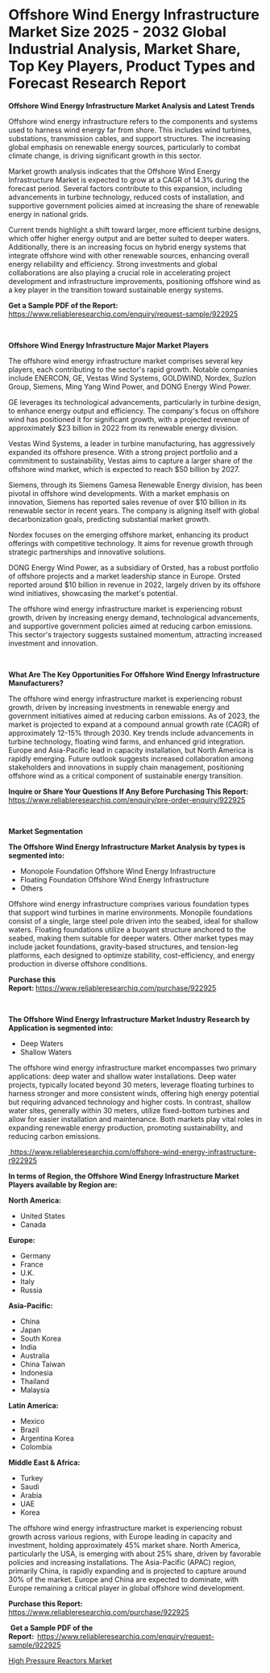 <p><h1>Offshore Wind Energy Infrastructure Market Size 2025 - 2032 Global Industrial Analysis, Market Share, Top Key Players, Product Types and Forecast Research Report</h1></p><p><strong>Offshore Wind Energy Infrastructure Market Analysis and Latest Trends</strong></p>
<p><p>Offshore wind energy infrastructure refers to the components and systems used to harness wind energy far from shore. This includes wind turbines, substations, transmission cables, and support structures. The increasing global emphasis on renewable energy sources, particularly to combat climate change, is driving significant growth in this sector. </p><p>Market growth analysis indicates that the Offshore Wind Energy Infrastructure Market is expected to grow at a CAGR of 14.3% during the forecast period. Several factors contribute to this expansion, including advancements in turbine technology, reduced costs of installation, and supportive government policies aimed at increasing the share of renewable energy in national grids. </p><p>Current trends highlight a shift toward larger, more efficient turbine designs, which offer higher energy output and are better suited to deeper waters. Additionally, there is an increasing focus on hybrid energy systems that integrate offshore wind with other renewable sources, enhancing overall energy reliability and efficiency. Strong investments and global collaborations are also playing a crucial role in accelerating project development and infrastructure improvements, positioning offshore wind as a key player in the transition toward sustainable energy systems.</p></p>
<p><strong>Get a Sample PDF of the Report:&nbsp;</strong> <a href="https://www.reliableresearchiq.com/enquiry/request-sample/922925?utm_campaign=2284&utm_medium=2&utm_source=Github&utm_content=ia&utm_term=11042025&utm_id=offshore-wind-energy-infrastructure">https://www.reliableresearchiq.com/enquiry/request-sample/922925</a></p>
<p>&nbsp;</p>
<p><strong>Offshore Wind Energy Infrastructure Major Market Players</strong></p>
<p><p>The offshore wind energy infrastructure market comprises several key players, each contributing to the sector's rapid growth. Notable companies include ENERCON, GE, Vestas Wind Systems, GOLDWIND, Nordex, Suzlon Group, Siemens, Ming Yang Wind Power, and DONG Energy Wind Power.</p><p>GE leverages its technological advancements, particularly in turbine design, to enhance energy output and efficiency. The company's focus on offshore wind has positioned it for significant growth, with a projected revenue of approximately $23 billion in 2022 from its renewable energy division.</p><p>Vestas Wind Systems, a leader in turbine manufacturing, has aggressively expanded its offshore presence. With a strong project portfolio and a commitment to sustainability, Vestas aims to capture a larger share of the offshore wind market, which is expected to reach $50 billion by 2027.</p><p>Siemens, through its Siemens Gamesa Renewable Energy division, has been pivotal in offshore wind developments. With a market emphasis on innovation, Siemens has reported sales revenue of over $10 billion in its renewable sector in recent years. The company is aligning itself with global decarbonization goals, predicting substantial market growth.</p><p>Nordex focuses on the emerging offshore market, enhancing its product offerings with competitive technology. It aims for revenue growth through strategic partnerships and innovative solutions.</p><p>DONG Energy Wind Power, as a subsidiary of Orsted, has a robust portfolio of offshore projects and a market leadership stance in Europe. Orsted reported around $10 billion in revenue in 2022, largely driven by its offshore wind initiatives, showcasing the market's potential.</p><p>The offshore wind energy infrastructure market is experiencing robust growth, driven by increasing energy demand, technological advancements, and supportive government policies aimed at reducing carbon emissions. This sector's trajectory suggests sustained momentum, attracting increased investment and innovation.</p></p>
<p>&nbsp;</p>
<p><strong>What Are The Key Opportunities For Offshore Wind Energy Infrastructure Manufacturers?</strong></p>
<p><p>The offshore wind energy infrastructure market is experiencing robust growth, driven by increasing investments in renewable energy and government initiatives aimed at reducing carbon emissions. As of 2023, the market is projected to expand at a compound annual growth rate (CAGR) of approximately 12-15% through 2030. Key trends include advancements in turbine technology, floating wind farms, and enhanced grid integration. Europe and Asia-Pacific lead in capacity installation, but North America is rapidly emerging. Future outlook suggests increased collaboration among stakeholders and innovations in supply chain management, positioning offshore wind as a critical component of sustainable energy transition.</p></p>
<p><strong>Inquire or Share Your Questions If Any Before Purchasing This Report:</strong> <a href="https://www.reliableresearchiq.com/enquiry/pre-order-enquiry/922925?utm_campaign=2284&utm_medium=2&utm_source=Github&utm_content=ia&utm_term=11042025&utm_id=offshore-wind-energy-infrastructure">https://www.reliableresearchiq.com/enquiry/pre-order-enquiry/922925</a></p>
<p>&nbsp;</p>
<p><strong>Market Segmentation</strong></p>
<p><strong>The Offshore Wind Energy Infrastructure Market Analysis by types is segmented into:</strong></p>
<p><ul><li>Monopole Foundation Offshore Wind Energy Infrastructure</li><li>Floating Foundation Offshore Wind Energy Infrastructure</li><li>Others</li></ul></p>
<p><p>Offshore wind energy infrastructure comprises various foundation types that support wind turbines in marine environments. Monopile foundations consist of a single, large steel pole driven into the seabed, ideal for shallow waters. Floating foundations utilize a buoyant structure anchored to the seabed, making them suitable for deeper waters. Other market types may include jacket foundations, gravity-based structures, and tension-leg platforms, each designed to optimize stability, cost-efficiency, and energy production in diverse offshore conditions.</p></p>
<p><strong>Purchase this Report:&nbsp;</strong><a href="https://www.reliableresearchiq.com/purchase/922925?utm_campaign=2284&utm_medium=2&utm_source=Github&utm_content=ia&utm_term=11042025&utm_id=offshore-wind-energy-infrastructure">https://www.reliableresearchiq.com/purchase/922925</a></p>
<p>&nbsp;</p>
<p><strong>The Offshore Wind Energy Infrastructure Market Industry Research by Application is segmented into:</strong></p>
<p><ul><li>Deep Waters</li><li>Shallow Waters</li></ul></p>
<p><p>The offshore wind energy infrastructure market encompasses two primary applications: deep water and shallow water installations. Deep water projects, typically located beyond 30 meters, leverage floating turbines to harness stronger and more consistent winds, offering high energy potential but requiring advanced technology and higher costs. In contrast, shallow water sites, generally within 30 meters, utilize fixed-bottom turbines and allow for easier installation and maintenance. Both markets play vital roles in expanding renewable energy production, promoting sustainability, and reducing carbon emissions.</p></p>
<p><a href="https://www.reliableresearchiq.com/offshore-wind-energy-infrastructure-r922925?utm_campaign=2284&utm_medium=2&utm_source=Github&utm_content=ia&utm_term=11042025&utm_id=offshore-wind-energy-infrastructure">&nbsp;https://www.reliableresearchiq.com/offshore-wind-energy-infrastructure-r922925</a></p>
<p><strong>In terms of Region, the Offshore Wind Energy Infrastructure Market Players available by Region are:</strong></p>
<p>
    <p> <strong> North America: </strong>
        <ul>
            <li>United States</li>
            <li>Canada</li>
        </ul>
        </p> 
    <p> <strong> Europe: </strong>
        <ul>
            <li>Germany</li>
            <li>France</li>
            <li>U.K.</li>
            <li>Italy</li>
            <li>Russia</li>
        </ul>
        </p> 
    <p> <strong> Asia-Pacific: </strong>
        <ul>
            <li>China</li>
            <li>Japan</li>
            <li>South Korea</li>
            <li>India</li>
            <li>Australia</li>
            <li>China Taiwan</li>
            <li>Indonesia</li>
            <li>Thailand</li>
            <li>Malaysia</li>
        </ul>
        </p> 
    <p> <strong> Latin America: </strong>
        <ul>
            <li>Mexico</li>
            <li>Brazil</li>
            <li>Argentina Korea</li>
            <li>Colombia</li>
        </ul>
        </p> 
    <p> <strong> Middle East & Africa: </strong>
        <ul>
            <li>Turkey</li>
            <li>Saudi</li>
            <li>Arabia</li>
            <li>UAE</li>
            <li>Korea</li>
        </ul>
    </p>
    </p>
<p><p>The offshore wind energy infrastructure market is experiencing robust growth across various regions, with Europe leading in capacity and investment, holding approximately 45% market share. North America, particularly the USA, is emerging with about 25% share, driven by favorable policies and increasing installations. The Asia-Pacific (APAC) region, primarily China, is rapidly expanding and is projected to capture around 30% of the market. Europe and China are expected to dominate, with Europe remaining a critical player in global offshore wind development.</p></p>
<p><strong>Purchase this Report: </strong><a href="https://www.reliableresearchiq.com/purchase/922925?utm_campaign=2284&utm_medium=2&utm_source=Github&utm_content=ia&utm_term=11042025&utm_id=offshore-wind-energy-infrastructure">https://www.reliableresearchiq.com/purchase/922925</a></p>
<p>&nbsp;<strong>Get a Sample PDF of the Report:&nbsp;&nbsp;</strong><a href="https://www.reliableresearchiq.com/enquiry/request-sample/922925?utm_campaign=2284&utm_medium=2&utm_source=Github&utm_content=ia&utm_term=11042025&utm_id=offshore-wind-energy-infrastructure">https://www.reliableresearchiq.com/enquiry/request-sample/922925</a></p>
<p><strong></strong></p>
<p><p><a href="https://github.com/nafidurii/Market-Research-Report-List-1/blob/main/high-pressure-reactors-market.md?utm_campaign=2284&utm_medium=2&utm_source=Github&utm_content=ia&utm_term=11042025&utm_id=offshore-wind-energy-infrastructure">High Pressure Reactors Market</a></p></p>
